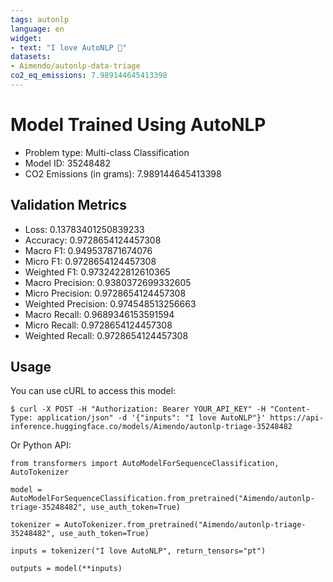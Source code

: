 ```yaml
---
tags: autonlp
language: en
widget:
- text: "I love AutoNLP 🤗"
datasets:
- Aimendo/autonlp-data-triage
co2_eq_emissions: 7.989144645413398
---
```


# Model Trained Using AutoNLP

- Problem type: Multi-class Classification
- Model ID: 35248482
- CO2 Emissions (in grams): 7.989144645413398

## Validation Metrics

- Loss: 0.13783401250839233
- Accuracy: 0.9728654124457308
- Macro F1: 0.949537871674076
- Micro F1: 0.9728654124457308
- Weighted F1: 0.9732422812610365
- Macro Precision: 0.9380372699332605
- Micro Precision: 0.9728654124457308
- Weighted Precision: 0.974548513256663
- Macro Recall: 0.9689346153591594
- Micro Recall: 0.9728654124457308
- Weighted Recall: 0.9728654124457308


## Usage

You can use cURL to access this model:

```
$ curl -X POST -H "Authorization: Bearer YOUR_API_KEY" -H "Content-Type: application/json" -d '{"inputs": "I love AutoNLP"}' https://api-inference.huggingface.co/models/Aimendo/autonlp-triage-35248482
```

Or Python API:

```
from transformers import AutoModelForSequenceClassification, AutoTokenizer

model = AutoModelForSequenceClassification.from_pretrained("Aimendo/autonlp-triage-35248482", use_auth_token=True)

tokenizer = AutoTokenizer.from_pretrained("Aimendo/autonlp-triage-35248482", use_auth_token=True)

inputs = tokenizer("I love AutoNLP", return_tensors="pt")

outputs = model(**inputs)
```
